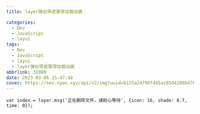 ```yaml
---
title: layer弹出带遮罩得加载动画

categories:
  - Dev
  - JavaScript
  - layui
tags:
  - Dev
  - JavaScript
  - layui
  - layer弹出带遮罩得加载动画
abbrlink: 31980
date: 2023-03-06 15:47:44
cover: https://sex.nyan.xyz/api/v2/img?uuid=6125a24796f445ac85d4200b47b85a7b
---
```


`var index = layer.msg('正在删除文件，请耐心等待', {icon: 16, shade: 0.7, time: 0});`
